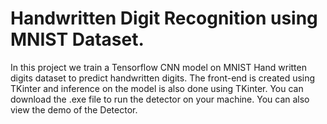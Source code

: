 # Handwritten Digit Recognition using MNIST Dataset.

In this project we train a Tensorflow CNN model on MNIST Hand written digits dataset to predict handwritten digits. The front-end is created using TKinter and inference on the model is also done using TKinter. You can download the .exe file to run the detector on your machine. You can also view the demo of the Detector.
